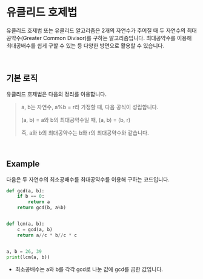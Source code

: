 # 유클리드 호제법

유클리드 호제법 또는 유클리드 알고리즘은 2개의 자연수가 주어질 때 두 자연수의 최대공약수(Greater Common Divisor)를 구하는 알고리즘입니다. 최대공약수를 이용해 최대공배수를 쉽게 구할 수 있는 등 다양한 방면으로 활용할 수 있습니다.

<br>

## 기본 로직

유클리드 호제법은 다음의 정리를 이용합니다.

> a, b는 자연수, a%b = r라 가정할 때, 다음 공식이 성립합니다.
>
> (a, b) = a와 b의 최대공약수일 때, (a, b) = (b, r)
>
> 즉, a와 b의 최대공약수는 b와 r의 최대공약수와 같습니다.

<br>

## Example

다음은 두 자연수의 최소공배수를 최대공약수를 이용해 구하는 코드입니다.

```python
def gcd(a, b):
    if b == 0:
        return a
    return gcd(b, a%b)


def lcm(a, b):
    c = gcd(a, b)
    return a//c * b//c * c


a, b = 26, 39
print(lcm(a, b))
```

* 최소공배수는 a와 b를 각각 gcd로 나눈 값에 gcd를 곱한 값입니다.